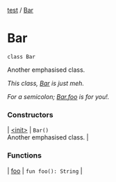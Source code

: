 [test](../index.md) / [Bar](./index.md)

# Bar

`class Bar`

Another emphasised class.

*This class, [Bar](./index.md) is just meh.*

*For a semicolon; [Bar.foo](foo.md) is for you!.*

### Constructors

| [&lt;init&gt;](-init-.md) | `Bar()`<br>Another emphasised class. |

### Functions

| [foo](foo.md) | `fun foo(): String` |


